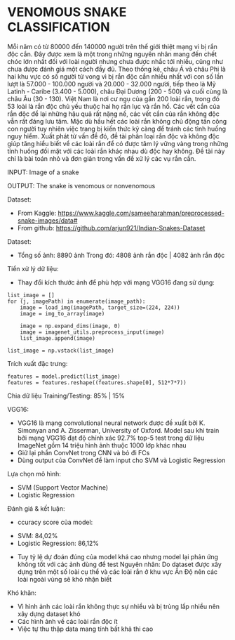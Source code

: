 # VENOMOUS SNAKE CLASSIFICATION

Mỗi năm có từ 80000 đến 140000 người trên thế giới thiệt mạng vì bị rắn độc cắn. Đây được xem là một trong những nguyên nhân mang đến chết chóc lớn nhất đối với loài người nhưng chưa được nhắc tới nhiều, cũng như chưa được đánh giá một cách đầy đủ. Theo thống kê, châu Á và châu Phi là hai khu vực có số người tử vong vì bị rắn độc cắn nhiều nhất với con số lần lượt là 57.000 - 100.000 người và 20.000 - 32.000 người, tiếp theo là Mỹ Latinh - Caribe (3.400 - 5.000), châu Đại Dương (200 - 500) và cuối cùng là châu Âu (30 - 130). Việt Nam là nơi cư ngụ của gần 200 loài rắn, trong đó 53 loài là rắn độc chủ yếu thuộc hai họ rắn lục và rắn hổ. Các vết cắn của rắn độc để lại những hậu quả rất nặng nề, các vết cắn của rắn không độc vẫn rất đáng lưu tâm. Mặc dù hầu hết các loài rắn không chủ động tấn công con người tuy nhiên việc trang bị kiến thức kỹ càng để tránh các tình huống nguy hiểm. Xuất phát từ vấn đề đó, đề tài phân loại rắn độc và không độc giúp tăng hiểu biết về các loài rắn để có được tâm lý vững vàng trong những tỉnh huống đối mặt với các loài rắn khác nhau dù độc hay không. Đề tài này chỉ là bài toán nhỏ và đơn giản trong vấn đề xử lý các vụ rắn cắn.
 
INPUT: Image of a snake

OUTPUT: The snake is venomous or nonvenomous

Dataset:
- From Kaggle: https://www.kaggle.com/sameeharahman/preprocessed-snake-images/data#
- From github: https://github.com/arjun921/Indian-Snakes-Dataset

Dataset:
- Tổng số ảnh: 8890 ảnh
Trong đó: 4808 ảnh rắn độc | 4082 ảnh rắn  độc

Tiền xử lý dữ liệu:
- Thay đổi kích thước ảnh để phù hợp với mạng VGG16 đang sử dụng:
```
list_image = []
for (j, imagePath) in enumerate(image_path):
    image = load_img(imagePath, target_size=(224, 224))
    image = img_to_array(image)
    
    image = np.expand_dims(image, 0)
    image = imagenet_utils.preprocess_input(image)
    list_image.append(image)
    
list_image = np.vstack(list_image)
```
Trích xuất đặc trưng:
 ```
features = model.predict(list_image)
features = features.reshape((features.shape[0], 512*7*7))
```
Chia dữ liệu Training/Testing: 85% | 15%

VGG16:
- VGG16 là mạng convolutional neural network được đề xuất bởi K. Simonyan and A. Zisserman, University of Oxford. Model sau khi train bởi mạng VGG16 đạt độ chính xác 92.7% top-5 test trong dữ liệu ImageNet gồm 14 triệu hình ảnh thuộc 1000 lớp khác nhau
- Giữ lại phần ConvNet trong CNN và bỏ đi FCs
- Dùng output của ConvNet để làm input cho SVM và Logistic Regression

Lựa chọn mô hình:
- SVM (Support Vector Machine)
- Logistic Regression

Đánh giá & kết luận:
- ccuracy score của model: 
+ SVM: 84,02%
+ Logistic Regression: 86,12%
- Tuy tỷ lệ dự đoán đúng của model khá cao nhưng model lại phản ứng không tốt với các ảnh dùng để test
Nguyên nhân: Do dataset được xây dựng trên một số loài cụ thể và các loài rắn ở khu vực Ấn Độ nên các loài ngoài vùng sẽ khó nhận biết

Khó khăn:
- Vì hình ảnh các loài rắn không thực sự nhiều và bị trùng lấp nhiều nên xây dựng dataset khó
- Các hình ảnh về các loài rắn độc ít 
- Việc tự thu thập data mang tính bất khả thi cao 



